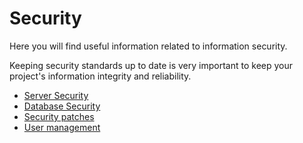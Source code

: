 # Security

Here you will find useful information related to information security.

Keeping security standards up to date is very important to keep your
project's information integrity and reliability.

- [Server Security](./server.md)
- [Database Security](./database.md)
- [Security patches](./patches.md)
- [User management](./.user-management.md)